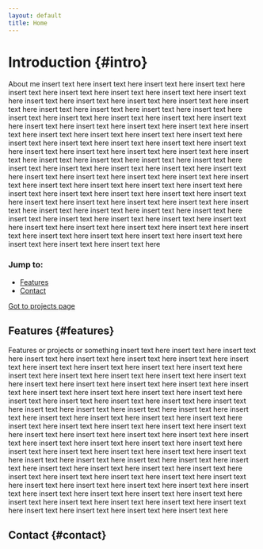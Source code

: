 ```yaml
---
layout: default
title: Home
---
```

# Introduction {#intro}
About me insert text here insert text here insert text here insert text here insert text here insert text here insert text here insert text here insert text here insert text here insert text here insert text here insert text here insert text here insert text here insert text here insert text here insert text here insert text here insert text here insert text here insert text here insert text here insert text here insert text here insert text here insert text here insert text here insert text here insert text here insert text here insert text here insert text here insert text here insert text here insert text here insert text here insert text here insert text here insert text here insert text here insert text here insert text here insert text here insert text here insert text here insert text here insert text here insert text here insert text here insert text here insert text here insert text here insert text here insert text here insert text here insert text here insert text here insert text here insert text here insert text here insert text here insert text here insert text here insert text here insert text here insert text here insert text here insert text here insert text here insert text here insert text here insert text here insert text here insert text here insert text here insert text here insert text here insert text here insert text here insert text here insert text here insert text here insert text here insert text here insert text here insert text here insert text here insert text here insert text here insert text here
### Jump to:
- [Features](#features)
- [Contact](#contact)

[Got to projects page](/projects/)
## Features {#features}
Features or projects or something insert text here insert text here insert text here insert text here insert text here insert text here insert text here insert text here insert text here insert text here insert text here insert text here insert text here insert text here insert text here insert text here insert text here insert text here insert text here insert text here insert text here insert text here insert text here insert text here insert text here insert text here insert text here insert text here insert text here insert text here insert text here insert text here insert text here insert text here insert text here insert text here insert text here insert text here insert text here insert text here insert text here insert text here insert text here insert text here insert text here insert text here insert text here insert text here insert text here insert text here insert text here insert text here insert text here insert text here insert text here insert text here insert text here insert text here insert text here insert text here insert text here insert text here insert text here insert text here insert text here insert text here insert text here insert text here insert text here insert text here insert text here insert text here insert text here insert text here insert text here insert text here insert text here insert text here insert text here insert text here insert text here insert text here insert text here insert text here insert text here insert text here insert text here insert text here insert text here insert text here insert text here
## Contact {#contact}

